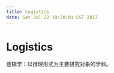 ```yaml
---
title: Logistics
date: Sat Jul 22 19:20:01 CST 2017
---
```


Logistics
=========

逻辑学：以推理形式为主要研究对象的学科。


